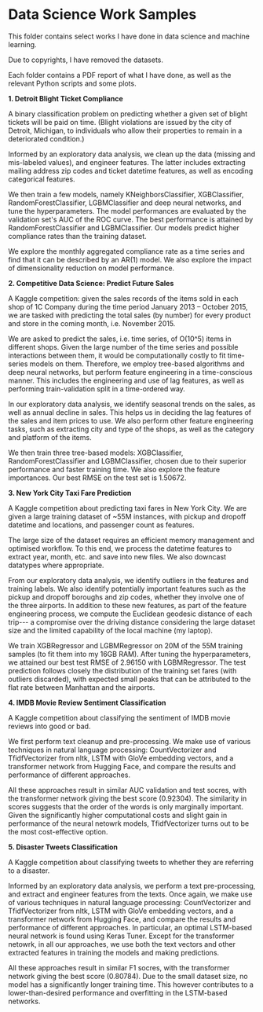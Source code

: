 # Data Science Work Samples
This folder contains select works I have done in data science and machine learning. 

Due to copyrights, I have removed the datasets.

Each folder contains a PDF report of what I have done, as well as the relevant Python scripts and some plots.

**1. Detroit Blight Ticket Compliance**

A binary classification problem on predicting whether a given set of blight tickets will be paid
on time. (Blight violations are issued by the city of Detroit, Michigan, to individuals who allow their
properties to remain in a deteriorated condition.) 

Informed by an exploratory data analysis, we clean up the data (missing and mis-labeled values), and engineer features. The latter includes extracting mailing address zip codes and ticket datetime features, as well as encoding categorical features.

We then train a few models, namely KNeighborsClassifier, XGBClassifier, RandomForestClassifier, LGBMClassifier and deep neural networks, and tune the hyperparameters. The model performances are evaluated by the validation set's AUC of the ROC curve. The best performance is attained by RandomForestClassifier and LGBMClassifier. Our models predict higher compliance rates than the training dataset. 

We explore the monthly aggregated compliance rate as a time series and find that it can be described by an AR(1) model. We also explore the impact of dimensionality reduction on model performance.

**2. Competitive Data Science: Predict Future Sales**

A Kaggle competition: given the sales records of the items sold in each shop of 1C Company during the time period January 2013 – October 2015, we are tasked with predicting the total sales (by number) for every product and store in the coming month, i.e. November 2015.

We are asked to predict the sales, i.e. time series, of O(10^5) items in different shops. Given the large number of the time series and possible interactions between them, it would be computationally costly to fit time-series models on them. Therefore, we employ tree-based algorithms and deep neural networks, but perform feature engineering in a time-conscious manner. This includes the engineering and use of lag features, as well as performing train-validation split in a time-ordered way.

In our exploratory data analysis, we identify seasonal trends on the sales, as well as annual decline in sales. This helps us in deciding the lag features of the sales and item prices to use. We also perform other feature engineering tasks, such as extracting city and type of the shops, as well as the category and platform of the items.

We then train three tree-based models: XGBClassifier, RandomForestClassifier and LGBMClassifier, chosen due to their superior performance and faster training time. We also explore the feature importances. Our best RMSE on the test set is 1.50672.

**3. New York City Taxi Fare Prediction**

A Kaggle competition about predicting taxi fares in New York City. We are given a large training dataset of ~55M instances, with pickup and dropoff datetime and locations, and passenger count as features.

The large size of the dataset requires an efficient memory management and optimised workflow. To this end, we process the datetime features to extract year, month, etc. and save into new files. We also downcast datatypes where appropriate. 

From our exploratory data analysis, we identify outliers in the features and training labels. We also identify potentially important features such as the pickup and dropoff boroughs and zip codes, whether they involve one of the three airports. In addition to these new features, as part of the feature engineering process, we compute the Euclidean geodesic distance of each trip--- a compromise over the driving distance considering the large dataset size and the limited capability of the local machine (my laptop). 

We train XGBRegressor and LGBMRegressor on 20M of the 55M training samples (to fit them into my 16GB RAM). After tuning the hyperparameters, we attained our best test RMSE of 2.96150 with LGBMRegressor. The test prediction follows closely the distribution of the training set fares (with outliers discarded), with expected small peaks that can be attributed to the flat rate between Manhattan and the airports.

**4. IMDB Movie Review Sentiment Classification**

A Kaggle competition about classifying the sentiment of IMDB movie reviews into good or bad. 

We first perform text cleanup and pre-processing. We make use of various techniques in natural language processing: CountVectorizer and TfidfVectorizer from nltk, LSTM with GloVe embedding vectors, and a transformer network from Hugging Face, and compare the results and performance of different approaches. 

All these approaches result in similar AUC validation and test socres, with the transformer network giving the best score (0.92304). The similarity in scores suggests that the order of the words is only marginally important. Given the significantly higher computational costs and slight gain in performance of the neural netowrk models, TfidfVectorizer turns out to be the most cost-effective option.

**5. Disaster Tweets Classification**

A Kaggle competition about classifying tweets to whether they are referring to a disaster. 

Informed by an exploratory data analysis, we perform a text pre-processing, and extract and engineer features from the texts. Once again, we make use of various techniques in natural language processing: CountVectorizer and TfidfVectorizer from nltk, LSTM with GloVe embedding vectors, and a transformer network from Hugging Face, and compare the results and performance of different approaches. In particular, an optimal LSTM-based neural network is found using Keras Tuner. Except for the transformer netowrk, in all our approaches, we use both the text vectors and other extracted features in training the models and making predictions.

All these approaches result in similar F1 socres, with the transformer network giving the best score (0.80784). Due to the small dataset size, no model has a significantly longer training time. This however contributes to a lower-than-desired performance and overfitting in the LSTM-based networks. 





